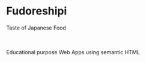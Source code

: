 # Fudoreshipi
Taste of Japanese Food

<br /><br />
Educational purpose Web Apps using semantic HTML
